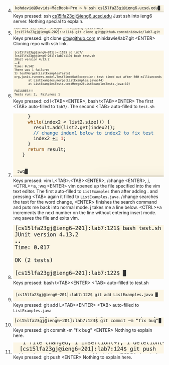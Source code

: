 4) ![ssh](report-4-ssh.png)
   Keys pressed: ssh cs15lfa23gj@ieng6.ucsd.edu<ENTER>
   Just ssh into ieng6 server. Nothing special to explain.
   
5) ![clone](report-4-clone.png)
   Keys pressed: git clone git@github.com:minidawie/lab7.git \<ENTER>
   Cloning repo with ssh link.
   
6) ![ftest](report-4-ftest.png)
   Keys pressed: cd l\<TAB>\<ENTER>, bash t\<TAB>\<ENTER>
   The first \<TAB> auto-filled to `lab7/`. The second \<TAB> auto-filled to `test.sh`

7) ![codefix](report-4-code-fix.png)
   Keys pressed: vim L\<TAB>.\<TAB>\<ENTER>, /change \<ENTER>, j, \<CTRL>+a, :wq \<ENTER>
   vim opened up the file specified into the vim text editor. The first <TAB> auto-filled to `ListExamples` then after adding . and pressing \<TAB> again it filled to `ListExamples.java`.
   /change searches the text for the word change, \<ENTER> finishes the search command and puts me back into normal mode. j takes me a line below.
   \<CTRL>+a increments the next number on
   the line without entering insert mode. :wq saves the file and exits vim.

9) ![ptest](report-4-ptest.png)
    Keys pressed: bash t\<TAB>\<ENTER>
    \<TAB> auto-filled to test.sh

10) ![add](report-4-gitadd.png)
    Keys pressed: git add L\<TAB>\<ENTER>
    \<TAB> auto-filled to `ListExamples.java`

11) ![commit](report-4-gitcommit.png)
    Keys pressed: git commit -m "fix bug" \<ENTER>
    Nothing to explain here.

12) ![push](report-4-gitpush.png)
    Keys pressed: git push \<ENTER>
    Nothing to explain here.
